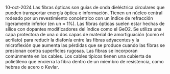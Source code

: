 10-oct-2024
Las fibras ópticas son guías de onda dieléctrica circulares que pueden transportar energía óptica e información. Tienen un núcleo central rodeado por un revestimiento concéntrico con un índice de refracción ligeramente inferior (en un ≈ 1%). Las fibras ópticas suelen estar hechas de sílice con dopantes modificadores del índice como el GeO2.
Se utiliza una capa protectora de una o dos capas de material de amortiguación (como el acrilato) para reducir la diafonía entre las fibras adyacentes y la microflexión que aumenta las pérdidas que se produce cuando las fibras se presionan contra superficies rugosas.
Las fibras se incorporan comúnmente en los cables. Los cables típicos tienen una cubierta de polietileno que encierra la fibra dentro de un miembro de resistencia, como hebras de acero o Kevlar.